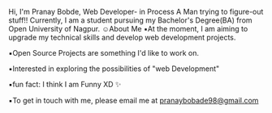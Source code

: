 Hi, I'm Pranay Bobde,
Web Developer- in Process
A Man trying to figure-out stuff!!
Currently, I am a student pursuing my Bachelor's Degree(BA) from Open University of Nagpur.
☺️About Me
▪️At the moment, I am aiming to upgrade my technical skills and develop web development projects.

▪️Open Source Projects are something I'd like to work on.

▪️Interested in exploring the possibilities of "web Development"

▪️fun fact: I think I am Funny XD ✨

▪️To get in touch with me, please email me at pranaybobade98@gmail.com

